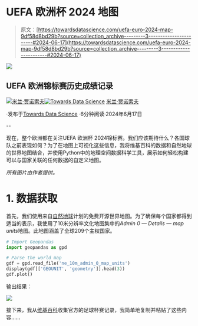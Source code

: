 # UEFA 欧洲杯 2024 地图

> 原文：[https://towardsdatascience.com/uefa-euro-2024-map-9df58d8bd29b?source=collection_archive---------3-----------------------#2024-06-17](https://towardsdatascience.com/uefa-euro-2024-map-9df58d8bd29b?source=collection_archive---------3-----------------------#2024-06-17)

![](../Images/bc1f5c392be9290e6faa3cd1e9fe63c4.png)

## UEFA 欧洲锦标赛历史成绩记录

[](https://medium.com/@janosovm?source=post_page---byline--9df58d8bd29b--------------------------------)[![米兰·贾诺索夫](../Images/b7ede67b165cdd368d96f13f46c68ccb.png)](https://medium.com/@janosovm?source=post_page---byline--9df58d8bd29b--------------------------------)[](https://towardsdatascience.com/?source=post_page---byline--9df58d8bd29b--------------------------------)[![Towards Data Science](../Images/a6ff2676ffcc0c7aad8aaf1d79379785.png)](https://towardsdatascience.com/?source=post_page---byline--9df58d8bd29b--------------------------------) [米兰·贾诺索夫](https://medium.com/@janosovm?source=post_page---byline--9df58d8bd29b--------------------------------)

·发布于[Towards Data Science](https://towardsdatascience.com/?source=post_page---byline--9df58d8bd29b--------------------------------) ·6分钟阅读·2024年6月17日

--

现在，整个欧洲都在关注UEFA 欧洲杯 2024锦标赛。我们应该期待什么？各国球队之前表现如何？为了在地图上可视化这些信息，我将维基百科的数据和自然地球的世界地图结合，并使用Python中的地理空间数据科学工具，展示如何轻松构建可以与国家关联的任何数据的自定义地图。

*所有图片由作者提供。*

# 1. 数据获取

首先，我们使用来自[自然地球](https://www.naturalearthdata.com/downloads/10m-cultural-vectors/)计划的免费开源世界地图。为了确保每个国家都得到适当的表示，我使用了10米分辨率文化地图集中的*Admin 0 — Details — map units*地图。此地图涵盖了全球209个主权国家。

```py
# Import Geopandas
import geopandas as gpd

# Parse the world map
gdf = gpd.read_file('ne_10m_admin_0_map_units')
display(gdf[['GEOUNIT', 'geometry']].head(3))
gdf.plot()
```

输出结果：

![](../Images/b0695d0a69a30f477aaba26b9e994fcf.png)

接下来，我从[维基百科](https://en.wikipedia.org/wiki/UEFA_European_Championship_records_and_statistics#Comprehensive_team_results_by_tournament)收集官方的足球杯赛记录，我简单地复制并粘贴了这些内容……
